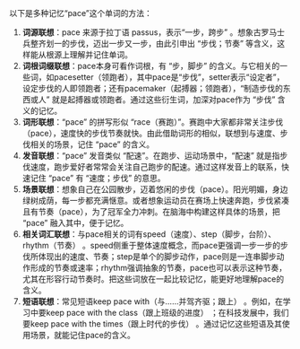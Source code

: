 以下是多种记忆“pace”这个单词的方法：
1. **词源联想**：pace 来源于拉丁语 passus，表示“一步，跨步” 。想象古罗马士兵整齐划一的步伐，迈出一步又一步，由此引申出 “步伐；节奏” 等含义，这样能从根源上理解并记住单词。
2. **词根词缀联想**：pace本身可看作词根，有 “步，脚步” 的含义。与它相关的一些词，如pacesetter（领跑者），其中pace是“步伐”，setter表示“设定者”，设定步伐的人即领跑者；还有pacemaker（起搏器；领跑者），“制造步伐的东西或人” 就是起搏器或领跑者。通过这些衍生词，加深对pace作为 “步伐” 含义的记忆。
3. **词形联想**：“pace” 的拼写形似 “race（赛跑）”。赛跑中大家都非常关注步伐（pace），速度快的步伐节奏就快。由此借助词形的相似，联想到与速度、步伐相关的场景，记住 “pace” 的含义。
4. **发音联想**：“pace” 发音类似 “配速”。在跑步、运动场景中，“配速” 就是指步伐速度，跑步爱好者常常会关注自己跑步的配速。通过这样发音上的联系，快速记住 “pace” 有 “速度；步伐” 的意思。
5. **场景联想**：想象自己在公园散步，迈着悠闲的步伐（pace）。阳光明媚，身边绿树成荫，每一步都充满惬意。或者想象运动员在赛场上快速奔跑，步伐紧凑且有节奏（pace），为了冠军全力冲刺。在脑海中构建这样具体的场景，把 “pace” 融入其中，便于记忆。
6. **相关词汇联想**：与pace相关的词有speed（速度）、step（脚步，台阶）、rhythm（节奏） 。speed侧重于整体速度概念，而pace更强调一步一步的步伐所体现出的速度、节奏；step是单个的脚步动作，pace则是一连串脚步动作形成的节奏或速率；rhythm强调抽象的节奏，pace也可以表示这种节奏，尤其在形容行动节奏时。把这些词放在一起比较记忆，能更好地理解pace的含义。
7. **短语联想**：常见短语keep pace with（与……并驾齐驱；跟上） 。例如，在学习中要keep pace with the class（跟上班级的进度） ；在科技发展中，我们要keep pace with the times（跟上时代的步伐） 。通过记忆这些短语及其使用场景，就能记住pace的含义。 